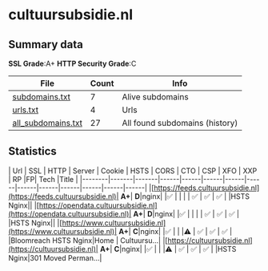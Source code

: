 

# cultuursubsidie.nl
## Summary data


**SSL Grade**:A+
**HTTP Security Grade**:C


| File       | Count | Info |
|------------|-------|------|
|[subdomains.txt](/data/cultuursubsidie.nl/subdomains.txt)|7|Alive subdomains|
|[urls.txt](/data/cultuursubsidie.nl/urls.txt)|4|Urls|
|[all_subdomains.txt](/data/cultuursubsidie.nl/all_subdomains.txt)|27|All found subdomains (history)|


## Statistics


| Url | SSL | HTTP | Server | Cookie | HSTS | CORS | CTO | CSP | XFO | XXP | RP |FP| Tech |Title |
|--------|-------|-------|------|------|------|------|------|------|------|------|------|------|------|
|[https://feeds.cultuursubsidie.nl](https://feeds.cultuursubsidie.nl)| **A+**| **D**|nginx| |:white_check_mark: | | | | :white_check_mark: | :white_check_mark: | :white_check_mark: | |HSTS Nginx||
|[https://opendata.cultuursubsidie.nl](https://opendata.cultuursubsidie.nl)| **A+**| **D**|nginx| |:white_check_mark: | | | | :white_check_mark: | :white_check_mark: | :white_check_mark: | |HSTS Nginx||
|[https://www.cultuursubsidie.nl](https://www.cultuursubsidie.nl)| **A+**| **C**|nginx| |:white_check_mark: | | |:warning: | :white_check_mark: | :white_check_mark: | :white_check_mark: | |Bloomreach HSTS Nginx|Home | Cultuursu...|
|[https://cultuursubsidie.nl](https://cultuursubsidie.nl)| **A+**| **C**|nginx| |:white_check_mark: | | |:warning: | :white_check_mark: | :white_check_mark: | :white_check_mark: | |HSTS Nginx|301 Moved Perman...|